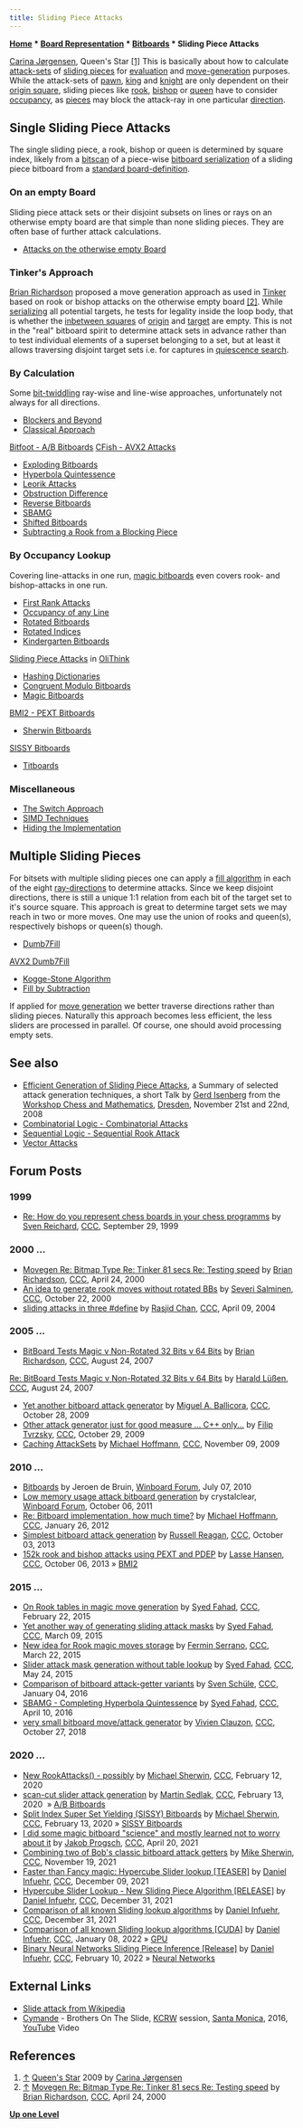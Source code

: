 ```yaml
---
title: Sliding Piece Attacks
---
```

**[Home](Home "Home") \* [Board Representation](Board_Representation "Board Representation") \* [Bitboards](Bitboards "Bitboards") \* Sliding Piece Attacks**



 [](http://www.carinajorgensen.com/Chess/queensstar.php) [Carina Jørgensen](Category:Carina_J%C3%B8rgensen "Category:Carina Jørgensen"), Queen's Star <a id="cite-note-1" href="#cite-ref-1">[1]</a> 
This is basically about how to calculate [attack-sets](Attacks "Attacks") of [sliding pieces](Sliding_Pieces "Sliding Pieces") for [evaluation](Evaluation "Evaluation") and [move-generation](Move_Generation "Move Generation") purposes. While the attack-sets of [pawn](Pawn "Pawn"), [king](King "King") and [knight](Knight "Knight") are only dependent on their [origin square](Origin_Square "Origin Square"), sliding pieces like [rook](Rook "Rook"), [bishop](Bishop "Bishop") or [queen](Queen "Queen") have to consider [occupancy](Occupancy "Occupancy"), as [pieces](Pieces "Pieces") may block the attack-ray in one particular [direction](Direction "Direction"). 



## Single Sliding Piece Attacks


The single sliding piece, a rook, bishop or queen is determined by square index, likely from a [bitscan](BitScan "BitScan") of a piece-wise [bitboard serialization](Bitboard_Serialization "Bitboard Serialization") of a sliding piece bitboard from a [standard board-definition](Bitboard_Board-Definition "Bitboard Board-Definition").



### On an empty Board


Sliding piece attack sets or their disjoint subsets on lines or rays on an otherwise empty board are that simple than none sliding pieces. They are often base of further attack calculations. 



* [Attacks on the otherwise empty Board](On_an_empty_Board "On an empty Board")


### Tinker's Approach


[Brian Richardson](Brian_Richardson "Brian Richardson") proposed a move generation approach as used in [Tinker](Tinker "Tinker") based on rook or bishop attacks on the otherwise empty board <a id="cite-note-2" href="#cite-ref-2">[2]</a>. While [serializing](Bitboard_Serialization "Bitboard Serialization") all potential targets, he tests for legality inside the loop body, that is whether the [inbetween squares](Square_Attacked_By#InBetween "Square Attacked By") of [origin](Origin_Square "Origin Square") and [target](Target_Square "Target Square") are empty. This is not in the "real" bitboard spirit to determine attack sets in advance rather than to test individual elements of a superset belonging to a set, but at least it allows traversing disjoint target sets i.e. for captures in [quiescence search](Quiescence_Search "Quiescence Search"). 



### By Calculation


Some [bit-twiddling](Bit-Twiddling "Bit-Twiddling") ray-wise and line-wise approaches, unfortunately not always for all directions.



* [Blockers and Beyond](Blockers_and_Beyond "Blockers and Beyond")
* [Classical Approach](Classical_Approach "Classical Approach")


 [Bitfoot - A/B Bitboards](Bitfoot#ABBitboards "Bitfoot")
 [CFish - AVX2 Attacks](CFish#AVX2_Attacks "CFish")
* [Exploding Bitboards](Exploding_Bitboards "Exploding Bitboards")
* [Hyperbola Quintessence](Hyperbola_Quintessence "Hyperbola Quintessence")
* [Leorik Attacks](Leorik#LeorikAttacks "Leorik")
* [Obstruction Difference](Obstruction_Difference "Obstruction Difference")
* [Reverse Bitboards](Reverse_Bitboards "Reverse Bitboards")
* [SBAMG](SBAMG "SBAMG")
* [Shifted Bitboards](Shifted_Bitboards "Shifted Bitboards")
* [Subtracting a Rook from a Blocking Piece](Subtracting_a_Rook_from_a_Blocking_Piece "Subtracting a Rook from a Blocking Piece")






### By Occupancy Lookup


Covering line-attacks in one run, [magic bitboards](Magic_Bitboards "Magic Bitboards") even covers rook- and bishop-attacks in one run.



* [First Rank Attacks](First_Rank_Attacks "First Rank Attacks")
* [Occupancy of any Line](Occupancy_of_any_Line "Occupancy of any Line")
* [Rotated Bitboards](Rotated_Bitboards "Rotated Bitboards")
* [Rotated Indices](Rotated_Indices "Rotated Indices")
* [Kindergarten Bitboards](Kindergarten_Bitboards "Kindergarten Bitboards")


 [Sliding Piece Attacks](OliThink#SlidingPieceAttacks "OliThink") in [OliThink](OliThink "OliThink")
* [Hashing Dictionaries](Hashing_Dictionaries "Hashing Dictionaries")
* [Congruent Modulo Bitboards](Congruent_Modulo_Bitboards "Congruent Modulo Bitboards")
* [Magic Bitboards](Magic_Bitboards "Magic Bitboards")


 [BMI2 - PEXT Bitboards](BMI2#PEXTBitboards "BMI2")
* [Sherwin Bitboards](Sherwin_Bitboards "Sherwin Bitboards")


 [SISSY Bitboards](SISSY_Bitboards "SISSY Bitboards")
* [Titboards](Titboards "Titboards")


### Miscellaneous


* [The Switch Approach](The_Switch_Approach "The Switch Approach")
* [SIMD Techniques](SIMD_Techniques "SIMD Techniques")
* [Hiding the Implementation](Hiding_the_Implementation "Hiding the Implementation")






## Multiple Sliding Pieces


For bitsets with multiple sliding pieces one can apply a [fill algorithm](Fill_Algorithms "Fill Algorithms") in each of the eight [ray-directions](Rays#RayDirections "Rays") to determine attacks. Since we keep disjoint directions, there is still a unique 1:1 relation from each bit of the target set to it's source square. This approach is great to determine target sets we may reach in two or more moves. One may use the union of rooks and queen(s), respectively bishops or queen(s) though.



* [Dumb7Fill](Dumb7Fill "Dumb7Fill")


 [AVX2 Dumb7Fill](AVX2#Dumb7Fill "AVX2")
* [Kogge-Stone Algorithm](Kogge-Stone_Algorithm "Kogge-Stone Algorithm")
* [Fill by Subtraction](Fill_by_Subtraction "Fill by Subtraction")


If applied for [move generation](Move_Generation "Move Generation") we better traverse directions rather than sliding pieces. Naturally this approach becomes less efficient, the less sliders are processed in parallel. Of course, one should avoid processing empty sets.



## See also


* [Efficient Generation of Sliding Piece Attacks](Efficient_Generation_of_Sliding_Piece_Attacks "Efficient Generation of Sliding Piece Attacks"), a Summary of selected attack generation techniques, a short Talk by [Gerd Isenberg](Gerd_Isenberg "Gerd Isenberg") from the [Workshop Chess and Mathematics](Workshop_Chess_and_Mathematics "Workshop Chess and Mathematics"), [Dresden](https://en.wikipedia.org/wiki/Dresden), November 21st and 22nd, 2008
* [Combinatorial Logic - Combinatorial Attacks](Combinatorial_Logic#CombinatorialAttackandDefendMap "Combinatorial Logic")
* [Sequential Logic - Sequential Rook Attack](Sequential_Logic#SequentialRookAttack "Sequential Logic")
* [Vector Attacks](Vector_Attacks "Vector Attacks")


## Forum Posts


### 1999


* [Re: How do you represent chess boards in your chess programms](https://www.stmintz.com/ccc/index.php?id=71016) by [Sven Reichard](Sven_Reichard "Sven Reichard"), [CCC](CCC "CCC"), September 29, 1999


### 2000 ...


* [Movegen Re: Bitmap Type Re: Tinker 81 secs Re: Testing speed](https://www.stmintz.com/ccc/index.php?id=107485) by [Brian Richardson](Brian_Richardson "Brian Richardson"), [CCC](CCC "CCC"), April 24, 2000
* [An idea to generate rook moves without rotated BBs](https://www.stmintz.com/ccc/index.php?id=134490) by [Severi Salminen](Severi_Salminen "Severi Salminen"), [CCC](CCC "CCC"), October 22, 2000
* [sliding attacks in three #define](https://www.stmintz.com/ccc/index.php?id=359243) by [Rasjid Chan](Rasjid_Chan "Rasjid Chan"), [CCC](CCC "CCC"), April 09, 2004


### 2005 ...


* [BitBoard Tests Magic v Non-Rotated 32 Bits v 64 Bits](http://www.talkchess.com/forum/viewtopic.php?t=16002) by [Brian Richardson](Brian_Richardson "Brian Richardson"), [CCC](CCC "CCC"), August 24, 2007


 [Re: BitBoard Tests Magic v Non-Rotated 32 Bits v 64 Bits](http://www.talkchess.com/forum/viewtopic.php?topic_view=threads&p=140111&t=16002) by [Harald Lüßen](Harald_L%C3%BC%C3%9Fen "Harald Lüßen"), [CCC](CCC "CCC"), August 24, 2007
* [Yet another bitboard attack generator](http://www.talkchess.com/forum/viewtopic.php?t=30356) by [Miguel A. Ballicora](Miguel_A._Ballicora "Miguel A. Ballicora"), [CCC](CCC "CCC"), October 28, 2009
* [Other attack generator just for good measure ... C++ only...](http://www.talkchess.com/forum/viewtopic.php?t=30369) by [Filip Tvrzsky](index.php?title=Filip_Tvrzsky&action=edit&redlink=1 "Filip Tvrzsky (page does not exist)"), [CCC](CCC "CCC"), October 29, 2009
* [Caching AttackSets](http://www.talkchess.com/forum/viewtopic.php?t=30542) by [Michael Hoffmann](Michael_Hoffmann "Michael Hoffmann"), [CCC](CCC "CCC"), November 09, 2009


### 2010 ...


* [Bitboards](http://www.open-aurec.com/wbforum/viewtopic.php?f=4&t=51076) by Jeroen de Bruin, [Winboard Forum](Computer_Chess_Forums "Computer Chess Forums"), July 07, 2010
* [Low memory usage attack bitboard generation](http://www.open-aurec.com/wbforum/viewtopic.php?f=4&t=51996) by crystalclear, [Winboard Forum](Computer_Chess_Forums "Computer Chess Forums"), October 06, 2011
* [Re: Bitboard implementation, how much time?](http://www.talkchess.com/forum/viewtopic.php?p=446380) by [Michael Hoffmann](Michael_Hoffmann "Michael Hoffmann"), [CCC](CCC "CCC"), January 26, 2012
* [Simplest bitboard attack generation](http://www.talkchess.com/forum3/viewtopic.php?f=7&t=49562) by [Russell Reagan](Russell_Reagan "Russell Reagan"), [CCC](CCC "CCC"), October 03, 2013
* [152k rook and bishop attacks using PEXT and PDEP](http://www.talkchess.com/forum/viewtopic.php?t=49611) by [Lasse Hansen](Lasse_Hansen "Lasse Hansen"), [CCC](CCC "CCC"), October 06, 2013 » [BMI2](BMI2 "BMI2")


### 2015 ...


* [On Rook tables in magic move generation](http://www.talkchess.com/forum/viewtopic.php?t=55418) by [Syed Fahad](Syed_Fahad "Syed Fahad"), [CCC](CCC "CCC"), February 22, 2015
* [Yet another way of generating sliding attack masks](http://www.talkchess.com/forum/viewtopic.php?t=55604) by [Syed Fahad](Syed_Fahad "Syed Fahad"), [CCC](CCC "CCC"), March 09, 2015
* [New idea for Rook magic moves storage](http://www.talkchess.com/forum3/viewtopic.php?f=7&t=55739) by [Fermin Serrano](Fermin_Serrano "Fermin Serrano"), [CCC](CCC "CCC"), March 22, 2015
* [Slider attack mask generation without table lookup](http://www.talkchess.com/forum/viewtopic.php?t=56468) by [Syed Fahad](Syed_Fahad "Syed Fahad"), [CCC](CCC "CCC"), May 24, 2015
* [Comparison of bitboard attack-getter variants](http://www.talkchess.com/forum/viewtopic.php?t=58795) by [Sven Schüle](Sven_Sch%C3%BCle "Sven Schüle"), [CCC](CCC "CCC"), January 04, 2016
* [SBAMG - Completing Hyperbola Quintessence](http://www.talkchess.com/forum/viewtopic.php?t=59845) by [Syed Fahad](Syed_Fahad "Syed Fahad"), [CCC](CCC "CCC"), April 10, 2016
* [very small bitboard move/attack generator](http://www.talkchess.com/forum3/viewtopic.php?f=7&t=68741) by [Vivien Clauzon](Vivien_Clauzon "Vivien Clauzon"), [CCC](CCC "CCC"), October 27, 2018


### 2020 ...


* [New RookAttacks() - possibly](http://www.talkchess.com/forum3/viewtopic.php?f=7&t=73063) by [Michael Sherwin](Michael_Sherwin "Michael Sherwin"), [CCC](CCC "CCC"), February 12, 2020
* [scan-cut slider attack generation](http://www.talkchess.com/forum3/viewtopic.php?f=7&t=73082) by [Martin Sedlak](Martin_Sedlak "Martin Sedlak"), [CCC](CCC "CCC"), February 13, 2020  » [A/B Bitboards](Bitfoot#ABBitboards "Bitfoot")
* [Split Index Super Set Yielding (SISSY) Bitboards](http://www.talkchess.com/forum3/viewtopic.php?f=7&t=73083) by [Michael Sherwin](Michael_Sherwin "Michael Sherwin"), [CCC](CCC "CCC"), February 13, 2020 » [SISSY Bitboards](SISSY_Bitboards "SISSY Bitboards")
* [I did some magic bitboard "science" and mostly learned not to worry about it](http://www.talkchess.com/forum3/viewtopic.php?f=7&t=77133) by [Jakob Progsch](index.php?title=Jakob_Progsch&action=edit&redlink=1 "Jakob Progsch (page does not exist)"), [CCC](CCC "CCC"), April 20, 2021
* [Combining two of Bob's classic bitboard attack getters](https://www.talkchess.com/forum3/viewtopic.php?f=7&t=78693) by [Mike Sherwin](Michael_Sherwin "Michael Sherwin"), [CCC](CCC "CCC"), November 19, 2021
* [Faster than Fancy magic: Hypercube Slider lookup [TEASER]](https://www.talkchess.com/forum3/viewtopic.php?f=7&t=78843) by [Daniel Infuehr](index.php?title=Daniel_Infuehr&action=edit&redlink=1 "Daniel Infuehr (page does not exist)"), [CCC](CCC "CCC"), December 09, 2021
* [Hypercube Slider Lookup - New Sliding Piece Algorithm [RELEASE]](https://www.talkchess.com/forum3/viewtopic.php?f=7&t=79004) by [Daniel Infuehr](index.php?title=Daniel_Infuehr&action=edit&redlink=1 "Daniel Infuehr (page does not exist)"), [CCC](CCC "CCC"), December 31, 2021
* [Comparison of all known Sliding lookup algorithms](https://www.talkchess.com/forum3/viewtopic.php?f=7&t=79005) by [Daniel Infuehr](index.php?title=Daniel_Infuehr&action=edit&redlink=1 "Daniel Infuehr (page does not exist)"), [CCC](CCC "CCC"), December 31, 2021
* [Comparison of all known Sliding lookup algorithms [CUDA]](https://www.talkchess.com/forum3/viewtopic.php?f=7&t=79078) by [Daniel Infuehr](index.php?title=Daniel_Infuehr&action=edit&redlink=1 "Daniel Infuehr (page does not exist)"), [CCC](CCC "CCC"), January 08, 2022 » [GPU](GPU "GPU")
* [Binary Neural Networks Sliding Piece Inference [Release]](https://www.talkchess.com/forum3/viewtopic.php?f=7&t=79332) by [Daniel Infuehr](index.php?title=Daniel_Infuehr&action=edit&redlink=1 "Daniel Infuehr (page does not exist)"), [CCC](CCC "CCC"), February 10, 2022 » [Neural Networks](Neural_Networks "Neural Networks")


## External Links


* [Slide attack from Wikipedia](https://en.wikipedia.org/wiki/Slide_attack)
* [Cymande](Category:Cymande "Category:Cymande") - Brothers On The Slide, [KCRW](https://en.wikipedia.org/wiki/KCRW) session, [Santa Monica](https://en.wikipedia.org/wiki/Santa_Monica,_California), 2016, [YouTube](https://en.wikipedia.org/wiki/YouTube) Video


 
## References


1. <a id="cite-ref-1" href="#cite-note-1">↑</a> [Queen's Star](http://www.carinajorgensen.com/Chess/queensstar.php) 2009 by [Carina Jørgensen](Category:Carina_J%C3%B8rgensen "Category:Carina Jørgensen")
2. <a id="cite-ref-2" href="#cite-note-2">↑</a> [Movegen Re: Bitmap Type Re: Tinker 81 secs Re: Testing speed](https://www.stmintz.com/ccc/index.php?id=107485) by [Brian Richardson](Brian_Richardson "Brian Richardson"), [CCC](CCC "CCC"), April 24, 2000

**[Up one Level](Bitboards "Bitboards")**







 
